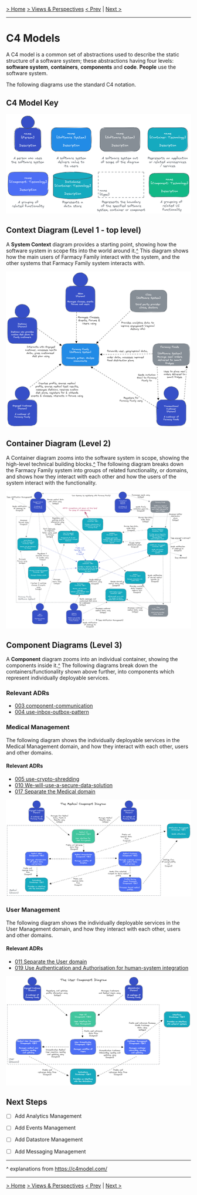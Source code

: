 [> Home](../../README.md)    [> Views & Perspectives](../README.md)
[< Prev](../scenarios/README.md)  |  [Next >](../../README.md#resources)

---

# C4 Models

A C4 model is a common set of abstractions used to describe the static structure of a software system; these abstractions having four levels: **software system**, **containers**, **components** and **code**. **People** use the software system.

The following diagrams use the standard C4 notation.

## C4 Model Key

![C4ModelKey](../../assets/diagrams/C4ModelKey.png)

## Context Diagram (Level 1 - top level)

A **System Context** diagram provides a starting point, showing how the software system in scope fits into the world around it.[^](#expl) 
This diagram shows how the main users of Farmacy Family interact with the system, and the other systems that Farmacy Family system interacts with.

![Context Diagram](../../assets/diagrams/ContextDiagram.png)

## Container Diagram (Level 2)

A Container diagram zooms into the software system in scope, showing the high-level technical building blocks.[^](#exp1) The following diagram breaks down the Farmacy Family system into groups of related functionality, or domains, and shows how they interact with each other and how the users of the system interact with the functionality.

![Container Diagram](../../assets/diagrams/ContainerDiagram.png)

## Component Diagrams (Level 3)

A **Component** diagram zooms into an individual container, showing the components inside it.[^](#expl)
The following diagrams break down the containers/functionality shown above further, into components which represent individually deployable services.

### Relevant ADRs

- [003 component-communication](../../4.ADRs/003-component-communication.md)
- [004 use-inbox-outbox-pattern](../../4.ADRs/004-use-inbox-outbox-pattern.md)

### Medical Management

The following diagram shows the individually deployable services in the Medical Management domain, and how they interact with each other, users and other domains.

#### Relevant ADRs

- [005 use-crypto-shredding](../../4.ADRs/005-use-crypto-shredding.md)
- [010 We-will-use-a-secure-data-solution](../../4.ADRs/010-We-will-use-a-secure-data-solution.md)
- [017 Separate the Medical domain](../../4.ADRs/017-We-will-split-medical-domain.md)

![Medical Component Diagram](../../assets/diagrams/MedicalComponentDiagram.png)


### User Management

The following diagram shows the individually deployable services in the User Management domain, and how they interact with each other, users and other domains.

#### Relevant ADRs

- [011 Separate the User domain](../../4.ADRs/011-We-will-separate-the-user-domain.md)
- [019 Use Authentication and Authorisation for human-system integration](019-use-auth-for-human-system-integration.md)

![User Component Diagram](../../assets/diagrams/UserComponentDiagram.png)


## Next Steps

- [ ] Add Analytics Management
- [ ] Add Events Management
- [ ] Add Datastore Management
- [ ] Add Messaging Management


---

<a id="expl"></a>^ explanations from https://c4model.com/

---

[> Home](../../README.md)    [> Views & Perspectives](../README.md)
[< Prev](../scenarios/README.md)  |  [Next >](../../README.md#resources)